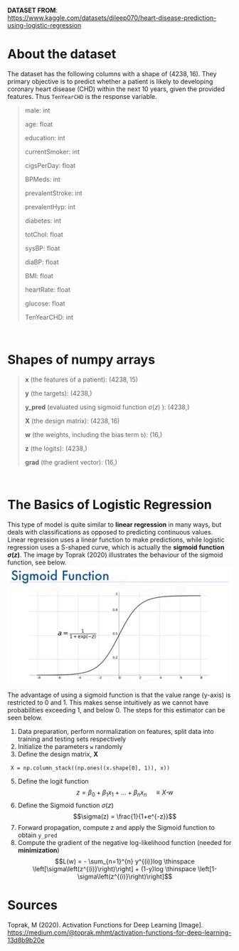 **DATASET FROM**: \
 https://www.kaggle.com/datasets/dileep070/heart-disease-prediction-using-logistic-regression

 # About the dataset
 The dataset has the following columns with a shape of $\left(4238, 16\right)$. They primary objective is to predict whether a patient is likely to developing coronary heart disease (CHD) within the next 10 years, given the provided features. Thus `TenYearCHD` is the response variable.
 > male: int
 >
 > age: float
 >
 > education: int
 >
 > currentSmoker: int
 >
 > cigsPerDay: float
 >
 > BPMeds: int
 >
 > prevalentStroke: int
 >
 > prevalentHyp: int
 >
 > diabetes: int
 >
 > totChol: float
 >
 > sysBP: float
 >
 > diaBP: float
 >
 > BMI: float
 >
 > heartRate: float
 >
 > glucose: float
 >
 > TenYearCHD: int

&nbsp;

# Shapes of numpy arrays
> **x** (the features of a patient): $\left(4238, 15\right)$ 
> 
> **y** (the targets): $\left(4238,\right)$ 
>
> **y\_pred** (evaluated using sigmoid function $\sigma(z)$ ): $\left(4238,\right)$ 
> 
> **X** (the design matrix): $\left(4238, 16\right)$ 
> 
> **w** (the weights, including the bias term `b`): $\left(16,\right)$ 
> 
> **z** (the logits): $\left(4238,\right)$ 
> 
> **grad** (the gradient vector): $\left(16,\right)$

&nbsp;

# The Basics of Logistic Regression
This type of model is quite similar to **linear regression** in many ways, but deals with classifications as opposed to predicting continuous values. Linear regression uses a linear function to make predictions, while logistic regression uses a S-shaped curve, which is actually the **sigmoid function $\sigma(z)$**. The image by Toprak (2020) illustrates the behaviour of the sigmoid function, see below.
![sigmoid_function](../images/sigmoid_function.png)

The advantage of using a sigmoid function is that the value range (y-axis) is restricted to 0 and 1. This makes sense intuitively as we cannot have probabilities exceeding 1, and below 0. The steps for this estimator can be seen below.

1. Data preparation, perform normalization on features, split data into training and testing sets respectively
2. Initialize the parameters `w` randomly
3. Define the design matrix, **X**
```
 X = np.column_stack((np.ones((x.shape[0], 1)), x))
```
5. Define the logit function
$$z = \beta_0 + \beta_1x_1 + \dots + \beta_nx_n \quad \equiv X \boldsymbol{\cdot} w$$
6. Define the Sigmoid function $\sigma(z)$
$$\sigma(z) = \frac{1}{1+e^{-z}}$$
7. Forward propagation, compute z and apply the Sigmoid function to obtain `y_pred`
8. Compute the gradient of the negative log-likelihood function (needed for **minimization**)
$$L(w) = - \sum_{n=1}^{n} y^{(i)}log \thinspace \left[\sigma\left(z^{(i)}\right)\right] + (1-y)log \thinspace \left[1-\sigma\left(z^{(i)}\right)\right]$$

# Sources
Toprak, M (2020). Activation Functions for Deep Learning [Image]. https://medium.com/@toprak.mhmt/activation-functions-for-deep-learning-13d8b9b20e
